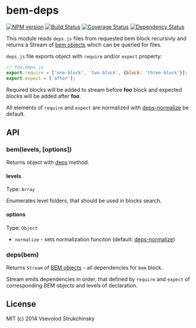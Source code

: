 # bem-deps

[![NPM version][npm-image]][npm-url] [![Build Status][travis-image]][travis-url] [![Coverage Status][coveralls-image]][coveralls-url] [![Dependency Status][depstat-image]][depstat-url]

This module reads `deps.js` files from requested bem block recursivly and returns a Stream of [bem objects](https://github.com/floatdrop/gulp-bem#bem-object) which can be queried for files.

`deps.js` file exports object with `require` and/or `expect` property:

```js
// foo.deps.js
export.require = ['one-block', 'two-block', {block: 'three-block'}];
export.expect = ['after'];
```

Required blocks will be added to stream before __foo__ block and expected blocks will be added after __foo__.

All elements of `require` and `expect` are normalized with [deps-normalize](https://github.com/floatdrop/deps-normalize) be default.

## API

### bem(levels, [options])

Returns object with [deps](#deps) method.

#### levels
Type: `Array`

Enumerates level folders, that should be used in blocks search.

#### options
Type: `Object`

 * `normalize` - sets normalization funciton (default: [deps-normalize](https://github.com/floatdrop/deps-normalize))

### deps(bem)
Returns `Stream` of [BEM objects](https://github.com/floatdrop/gulp-bem#bem-object) - all dependencies for `bem` block.

Stream emits dependencies in order, that defined by `require` and `expect` of corresponding BEM objects and levels of declaration.

## License

MIT (c) 2014 Vsevolod Strukchinsky

[npm-url]: https://npmjs.org/package/bem-deps
[npm-image]: http://img.shields.io/npm/v/bem-deps.svg?style=flat

[travis-url]: http://travis-ci.org/floatdrop/bem-deps
[travis-image]: http://img.shields.io/travis/floatdrop/bem-deps.svg?branch=master&style=flat

[depstat-url]: https://david-dm.org/floatdrop/bem-deps
[depstat-image]: http://img.shields.io/david/floatdrop/bem-deps.svg?style=flat

[coveralls-url]: https://coveralls.io/r/floatdrop/bem-deps
[coveralls-image]: http://img.shields.io/coveralls/floatdrop/bem-deps.svg?style=flat
